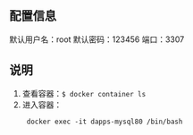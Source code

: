 ## 配置信息

默认用户名：root
默认密码：123456
端口：3307


## 说明
1. 查看容器：```$ docker container ls```
2. 进入容器：
   ```
    docker exec -it dapps-mysql80 /bin/bash
   ```


